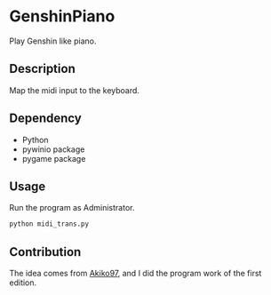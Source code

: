 # GenshinPiano
Play Genshin like piano.

## Description
Map the midi input to the keyboard.

## Dependency
* Python
* pywinio package
* pygame package

## Usage
Run the program as Administrator.
``` sh
python midi_trans.py
```


## Contribution
The idea comes from [Akiko97](https://github.com/Akiko97), and I did the program work of the first edition.
